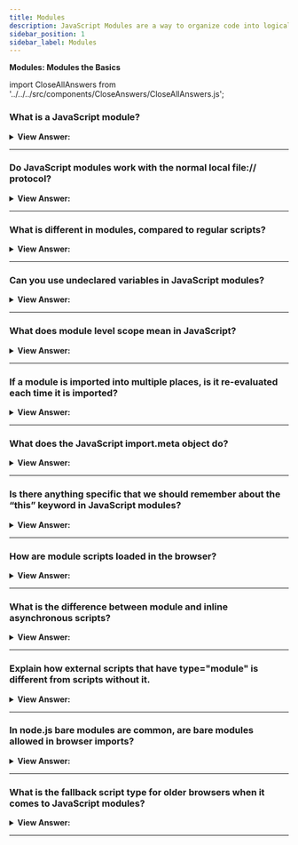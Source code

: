 ```yaml
---
title: Modules
description: JavaScript Modules are a way to organize code into logical units. Modules are used to break down large projects into smaller pieces.
sidebar_position: 1
sidebar_label: Modules
---
```


**Modules: Modules the Basics**

import CloseAllAnswers from '../../../src/components/CloseAnswers/CloseAllAnswers.js';

<CloseAllAnswers />

### What is a JavaScript module?

<details>
  <summary><strong>View Answer:</strong></summary>
  <div>
  <div><strong>Interview Response:</strong> A module is just a file where the script resides. Modules can load each other and use special directives export and import to interchange functionality, call functions of one module from another one. The export keyword labels variables and functions that should be accessible from outside the current module. import allows the import of functionality from other modules.
</div><br />
  <div><strong className="codeExample">Code Example:</strong><br /><br />

  <div></div>

```js
// we have a file sayHi.js exporting a function:
// 📁 sayHi.js
export function sayHi(user) {
  alert(`Hello, ${user}!`);
}

// Then another file may import and use it:
import { sayHi } from './sayHi.js';

alert(sayHi); // function...
sayHi('John'); // Hello, John!
```

  </div>
  </div>
</details>

---

### Do JavaScript modules work with the normal local file:// protocol?

<details>
  <summary><strong>View Answer:</strong></summary>
  <div>
  <div><strong>Interview Response:</strong> No, if you try to open a web page locally, via file:// protocol, you will find that import/export directives do not work.
</div><br /><br />

:::note
We can use a local web server, such as static-server or use the live server capability of your editor, such as VS Code Live Server Extension to test modules.
:::

  </div>
</details>

---

### What is different in modules, compared to regular scripts?

<details>
  <summary><strong>View Answer:</strong></summary>
  <div>
  <div><strong>Interview Response:</strong> There are core features are valid both for browser and server-side JavaScript. Modules always use strict, by default. So, assigning to an undeclared variable will give an error.<br /><br />
  Each module has its own top-level scope. In other words, top-level variables and functions from a module are not seen in other scripts.<br /><br />
  The object import.meta contains the information about the current module. Its content depends on the environment. In the browser, it contains the URL of the script, or a current webpage URL if inside HTML.<br /><br />
  In a module, top-level this is undefined.<br /><br />
  Module scripts are always deferred, same effect as defer attribute for both external and inline scripts.<br /><br />
  For non-module scripts, the async attribute only works on external scripts. Async scripts run immediately when ready, independently of other scripts or the HTML document. For module scripts, it works on inline scripts as well.

</div>
  </div>
</details>

---

### Can you use undeclared variables in JavaScript modules?

<details>
  <summary><strong>View Answer:</strong></summary>
  <div>
  <div><strong>Interview Response:</strong> No, because JavaScript modules always “use strict”, by default, e.g., assigning to an undeclared variable will give an error.
</div><br />
  <div><strong className="codeExample">Code Example:</strong><br /><br />

  <div></div>

```html
<script type="module">
  a = 5;
  // results in a  syntax error
</script>
```

  </div>
  </div>
</details>

---

### What does module level scope mean in JavaScript?

<details>
  <summary><strong>View Answer:</strong></summary>
  <div>
  <div><strong>Interview Response:</strong> It means that each module has its own top-level scope. In other words, top-level variables and functions from a module are not seen in other scripts. Modules are expected to export what they want to be accessible from outside and import what they need. In the browser, independent top-level scope also exists for each &#8249;script type="module"&#8250;.
</div>
  </div>
</details>

---

### If a module is imported into multiple places, is it re-evaluated each time it is imported?

<details>
  <summary><strong>View Answer:</strong></summary>
  <div>
  <div><strong>Interview Response:</strong> No, if the same module is imported into multiple other places, its code is executed only the first time, then exports are given to all importers. If executing a module code brings side-effects, like showing a message, then importing it multiple times will trigger it only once – the first time.
</div><br />
  <div><strong className="codeExample">Code Example:</strong><br /><br />

  <div></div>

```js
// 📁 alert.js
alert("Module is evaluated!");

// Import the same module from different files

// 📁 1.js
import `./alert.js`; // Module is evaluated!

// 📁 2.js
import `./alert.js`; // (shows nothing)

```

  </div>
  </div>
</details>

---

### What does the JavaScript import.meta object do?

<details>
  <summary><strong>View Answer:</strong></summary>
  <div>
  <div><strong>Interview Response:</strong> The import.meta object exposes context-specific metadata to a JavaScript module. It contains information about the module, like the module's URL. The syntax consists of the keyword import, a dot, and the identifier meta. Normally the left-hand side of the dot is the object on which property access is performed, but here import is not really an object.
</div><br />
  <div><strong className="codeExample">Code Example:</strong><br /><br />

<strong>Syntax: </strong> import.meta<br /><br />

  <div></div>

```js
<script type='module'>
  // returns script url - url of the html page for an inline script
  alert(import.meta.url);
</script>
```

  </div>
  </div>
</details>

---

### Is there anything specific that we should remember about the “this” keyword in JavaScript modules?

<details>
  <summary><strong>View Answer:</strong></summary>
  <div>
  <div><strong>Interview Response:</strong> Yes, in a module, top-level “this” is undefined. In comparison to non-module scripts, where "this" is a global object.
</div><br />
  <div><strong className="codeExample">Code Example:</strong><br /><br />

  <div></div>

```js
<script>
  alert(this); // window
</script>

<script type="module">
  alert(this); // undefined
</script>

```

  </div>
  </div>
</details>

---

### How are module scripts loaded in the browser?

<details>
  <summary><strong>View Answer:</strong></summary>
  <div>
  <div><strong>Interview Response:</strong> Module scripts are always deferred, same effect as defer attribute, for both external and inline scripts.</div><br />
  <div><strong>Technical Response:</strong> Module scripts are always deferred, same effect as defer attribute, for both external and inline scripts. In other words, downloading external module scripts &#8249;script type="module" src="..."&#8250; does not block HTML processing, they load in parallel with other resources. The module scripts wait until the HTML document is fully ready (even if they are tiny and load faster than HTML), and then run. The relative order of scripts is maintained: scripts that go first in the document, execute first. As a side-effect, module scripts always “see” the fully loaded HTML-page, including HTML elements below them.
  </div><br />
  <div><strong className="codeExample">Code Example:</strong><br /><br />

  <div></div>

```html
<script type="module">
  alert(typeof button); // object: the script can 'see' the button below // as
  modules are deferred, the script runs after the whole page is loaded
</script>
```

  </div><br />
  <div><strong className="codeExample">Compare to regular script below:</strong><br /><br />

  <div></div>

```html
<script>
  alert(typeof button); // button is undefined, the script can't see elements below

  // regular scripts run immediately, before the rest of the page is processed
</script>

<button id="button">Button</button>
```

  </div>
  </div>
</details>

---

### What is the difference between module and inline asynchronous scripts?

<details>
  <summary><strong>View Answer:</strong></summary>
  <div>
  <div><strong>Interview Response:</strong> For non-module scripts, the async attribute only works on external scripts. Async scripts run immediately when ready, independently of other scripts or the HTML document. For module scripts, it works on inline scripts as well. That is good for functionality that does not depend on anything, like counters, ads, document-level event listeners.
</div><br />
  <div><strong className="codeExample">Code Example:</strong><br /><br />

  <div></div>

```html
<!-- all dependencies are fetched (analytics.js), and the script runs -->
<!-- doesn't wait for the document or other <script> tags -->
<script async type="module">
  import { counter } from './analytics.js';

  counter.count();
</script>
```

  </div>
  </div>
</details>

---

### Explain how external scripts that have type="module" is different from scripts without it.

<details>
  <summary><strong>View Answer:</strong></summary>
  <div>
  <div><strong>Interview Response:</strong> External scripts that have type="module" is different in two aspects. First, External scripts with the same src run only once. Second, External scripts that are fetched from another origin (e.g., another site) require CORS headers, as described in the chapter Fetch: Cross-Origin Requests.
</div><br />
  <div><strong className="codeExample">Code Example:</strong><br /><br />

  <div></div>

```html
<!-- the script my.js is fetched and executed only once -->
<script type="module" src="my.js"></script>
// r
<script type="module" src="my.js"></script>

<!-- another-site.com must supply Access-Control-Allow-Origin -->
<!-- otherwise, the script won't execute -->
<script type="module" src="http://another-site.com/their.js"></script>
```

:::note
If a module script is fetched from another origin, the remote server must supply a header Access-Control-Allow-Origin allowing the fetch. That ensures better security by default.
:::

  </div>
  </div>
</details>

---

### In node.js bare modules are common, are bare modules allowed in browser imports?

<details>
  <summary><strong>View Answer:</strong></summary>
  <div>
  <div><strong>Interview Response:</strong> No, In the browser, import must get either a relative or absolute URL. Modules without any path are called “bare” modules. Such modules are not allowed in import.
</div><br />
  <div><strong className="codeExample">Code Example:</strong><br /><br />

  <div></div>

```js
import { sayHi } from 'sayHi'; // Error, "bare" module
// the module must have a path, e.g. './sayHi.js' or wherever the module is
```

:::note
Certain environments, like Node.js or bundle tools allow bare modules, without any path, as they have their own ways for finding modules and hooks to fine-tune them. But browsers do not support bare modules yet.
:::

  </div>
  </div>
</details>

---

### What is the fallback script type for older browsers when it comes to JavaScript modules?

<details>
  <summary><strong>View Answer:</strong></summary>
  <div>
  <div><strong>Interview Response:</strong> Old browsers do not understand type="module". Scripts of an unknown type are just ignored. For them, it is possible to provide a fallback using the nomodule attribute.
</div><br />
  <div><strong className="codeExample">Code Example:</strong><br /><br />

  <div></div>

```html
<script type="module">
  alert('Runs in modern browsers');
</script>

<script nomodule>
  alert('Modern browsers know both type=module and nomodule, so skip this');
  alert(
    'Old browsers ignore script with unknown type=module, but execute this.'
  );
</script>
```

  </div>
  </div>
</details>

---
